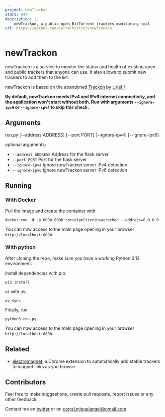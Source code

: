 ```yaml
---
project: newTrackon
stars: 647
description: |-
    newTrackon, a public open BitTorrent trackers monitoring tool
url: https://github.com/CorralPeltzer/newTrackon
---
```


# newTrackon

newTrackon is a service to monitor the status and health of existing open and public trackers that anyone can use. It
also allows to submit new trackers to add them to the list.

newTrackon is based on the abandoned [Trackon](http://repo.cat-v.org/trackon/) by [Uriel †](https://github.com/uriel).

**By default, newTrackon needs IPv4 and IPv6 internet connectivity, and the application won't start without both. Run
with arguments `--ignore-ipv6` or `--ignore-ipv4` to skip this check.**

## Arguments

run.py [--address ADDRESS] [--port PORT] [--ignore-ipv4]
[--ignore-ipv6]

optional arguments:

* `--address ADDRESS`  Address for the flask server
* `--port PORT`        Port for the flask server
* `--ignore-ipv4`      Ignore newTrackon server IPv4 detection
* `--ignore-ipv6`      Ignore newTrackon server IPv6 detection

## Running

### With Docker

Pull the image and create the container with

```
docker run -d -p 8080:8080 corralpeltzer/newtrackon --address=0.0.0.0
```

You can now access to the main page opening in your browser `http://localhost:8080`.

### With python

After cloning the repo, make sure you have a working Python 3.13 environment.

Install dependencies with pip:

```
pip install .
```
or with uv:
```
uv sync
```
Finally, run

```
python3 run.py
```

You can now access to the main page opening in your browser `http://localhost:8080`.

## Related

* [electromagnet](https://github.com/sdmtr/electromagnet), a Chrome extension to automatically add stable trackers to
  magnet links as you browse

## Contributors

Feel free to make suggestions, create pull requests, report issues or any other feedback.

Contact me on [twitter](https://twitter.com/CorralPeltzer) or on corral.miguelangel@gmail.com

